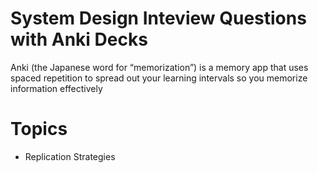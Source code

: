 # System Design Inteview Questions with Anki Decks
Anki (the Japanese word for “memorization”) is a memory app that uses spaced repetition to spread out your learning intervals so you memorize information effectively
# Topics
  * Replication Strategies
